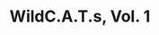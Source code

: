 ---
title: "WildC.A.T.s, Vol. 1"
issue: 8A
issue_nr: 8
full_title: Down Time / Passed Lives
subtitle: ""
story_arc: ""
crossover: ""
variant: A
publisher: Image Comics
creators: 
  - Brandon Choi
  - Jim Lee
  - John Tighe
release_date: Feb 1994
release_year: 1994
genre:
  - Action
  - Adventure
  - Super-Heroes
format: Comic
pages: 32
signed_by: ""
price: 2.5
---